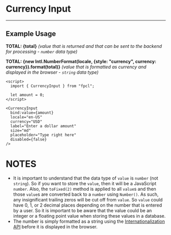 <script lang="ts">
  import { CurrencyInput } from "/src/lib";

  let locale = "en-US";
  let currency = "USD";
  let amount = 0;
  let amount1 = 0;
  let amount2 = 0;
  $: total = amount1 + amount2;
</script>


# Currency Input

---

## Example Usage

<CurrencyInput
  bind:value={amount1}
  locale={locale}
  currency={currency}
  label="Enter the first amount"
  size="md"
  placeholder="Type right here"
  disabled={false}
/>

<CurrencyInput
  bind:value={amount2}
  locale={locale}
  currency={currency}
  label="Enter the second amount"
  size="md"
  placeholder="Type right here"
  disabled={false}
/>

<p><strong>TOTAL: {total}</strong> <em>(value that is returned and that can be sent to the backend for processing - <code>number</code> data type)</em></p>
<p><strong>TOTAL: {new Intl.NumberFormat(locale, {style: "currency", currency: currency}).format(total)}</strong> <em>(value that is formatted as currency and displayed in the browser - <code>string</code> data type)</em></p>


```svelte
<script>
  import { CurrencyInput } from "fpcl";

  let amount = 0;
</script>

<CurrencyInput
  bind:value={amount}
  locale="en-US"
  currency="USD"
  label="Enter a dollar amount"
  size="md"
  placeholder="Type right here"
  disabled={false}
/>
```


# NOTES
* It is important to understand that the data type of `value` is `number` (not `string`). So if you want to store the `value`, then it will be a JavaScript `number`. Also, the `toFixed(2)` method is applied to all `value`s and then those `value`s are converted back to a `number` using `Number()`. As such, any insignificant trailing zeros will be cut off from `value`. So `value` could have 0, 1, or 2 decimal places depending on the number that is entered by a user. So it is important to be aware that the value could be an integer or a floating point value when storing these values in a database.
* The number is simply formatted as a string using the [Internationalization API](https://developer.mozilla.org/en-US/docs/Web/JavaScript/Reference/Global_Objects/Intl/NumberFormat) before it is displayed in the browser.
